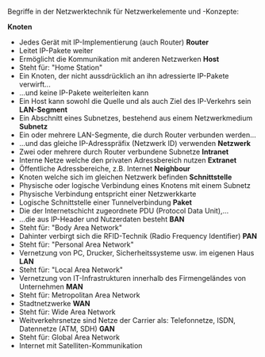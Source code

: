 Begriffe in der Netzwerktechnik für Netzwerkelemente und -Konzepte:

**Knoten**
- Jedes Gerät mit IP-Implementierung (auch Router)
**Router**
- Leitet IP-Pakete weiter
- Ermöglicht die Kommunikation mit anderen Netzwerken
**Host**
- Steht für: "Home Station"
- Ein Knoten, der nicht aussdrücklich an ihn adressierte IP-Pakete verwirft...
- ...und keine IP-Pakete weiterleiten kann
- Ein Host kann sowohl die Quelle und als auch Ziel des IP-Verkehrs sein
**LAN-Segment**
- Ein Abschnitt eines Subnetzes, bestehend aus einem Netzwerkmedium
**Subnetz**
- Ein oder mehrere LAN-Segmente, die durch Router verbunden werden...
- ...und das gleiche IP-Adresspräfix (Netzwerk ID) verwenden
**Netzwerk**
- Zwei oder mehrere durch Router verbundene Subnetze
**Intranet**
- Interne Netze welche den privaten Adressbereich nutzen
**Extranet**
- Öffentliche Adressbereiche, z.B. Internet
**Neighbour**
- Knoten welche sich im gleichen Netzwerk befinden
**Schnittstelle**
- Physische oder logische Verbindung eines Knotens mit einem Subnetz
- Physische Verbindung entspricht einer Netzwerkkarte
- Logische Schnittstelle einer Tunnelverbindung
**Paket**
- Die der Internetschicht zugeordnete PDU (Protocol Data Unit),...
- ...die aus IP-Header und Nutzerdaten besteht
**BAN**
- Steht für: "Body Area Network"
- Dahinter verbirgt sich die RFID-Technik (Radio Frequency Identifier)
**PAN**
- Steht für: "Personal Area Network"
- Vernetzung von PC, Drucker, Sicherheitssysteme usw. im eigenen Haus
**LAN**
- Steht für: "Local Area Network"
- Vernetzung von IT-Infrastrukturen innerhalb des Firmengeländes von Unternehmen
**MAN**
- Steht für: Metropolitan Area Network
- Stadtnetzwerke
**WAN**
- Steht für: Wide Area Network
- Weitverkehrsnetze sind Netze der Carrier als: Telefonnetze, ISDN, Datennetze (ATM, SDH)
**GAN**
- Steht für: Global Area Network
- Internet mit Satelliten-Kommunikation